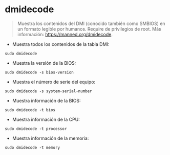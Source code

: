 # dmidecode

> Muestra los contenidos del DMI (conocido también como SMBIOS) en un formato legible por humanos.
> Require de privilegios de root.
> Más información: <https://manned.org/dmidecode>.
- Muestra todos los contenidos de la tabla DMI:

`sudo dmidecode`

- Muestra la versión de la BIOS:

`sudo dmidecode -s bios-version`

- Muestra el número de serie del equipo:

`sudo dmidecode -s system-serial-number`

- Muestra información de la BIOS:

`sudo dmidecode -t bios`

- Muestra información de la CPU:

`sudo dmidecode -t processor`

- Muestra información de la memoria:

`sudo dmidecode -t memory`
